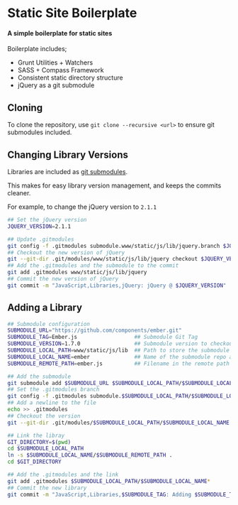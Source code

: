 # Static Site Boilerplate
#### A simple boilerplate for static sites

Boilerplate includes;

- Grunt Utilities + Watchers
- SASS + Compass Framework
- Consistent static directory structure
- jQuery as a git submodule


## Cloning

To clone the repository, use 
`git clone --recursive <url>`
to ensure git submodules included.


## Changing Library Versions

Libraries are included as [git submodules](http://git-scm.com/docs/git-submodule).

This makes for easy library version management, and keeps the commits cleaner.

For example, to change the jQuery version to `2.1.1`

```sh
## Set the jQuery version
JQUERY_VERSION=2.1.1

## Update .gitmodules
git config -f .gitmodules submodule.www/static/js/lib/jquery.branch $JQUERY_VERSION
## Checkout the new version of jQuery
git --git-dir .git/modules/www/static/js/lib/jquery checkout $JQUERY_VERSION
## Add the .gitmodules and the submodule to the commit
git add .gitmodules www/static/js/lib/jquery
## Commit the new version of jQuery
git commit -m "JavaScript,Libraries,jQuery: jQuery @ $JQUERY_VERSION"
```


## Adding a Library

```sh
## Submodule configuration
SUBMODULE_URL="https://github.com/components/ember.git"
SUBMODULE_TAG=Ember.js                  ## Submodule Git Tag
SUBMODULE_VERSION=1.7.0                 ## Submodule version to checkout
SUBMODULE_LOCAL_PATH=www/static/js/lib  ## Path to store the submodule
SUBMODULE_LOCAL_NAME=ember              ## Name of the submodule repo and link
SUBMODULE_REMOTE_PATH=ember.js          ## Filename in the remote path

## Add the submodule
git submodule add $SUBMODULE_URL $SUBMODULE_LOCAL_PATH/$SUBMODULE_LOCAL_NAME
## Set the .gitmodules branch
git config -f .gitmodules submodule.$SUBMODULE_LOCAL_PATH/$SUBMODULE_LOCAL_NAME.branch $SUBMODULE_VERSION
## Add a newline to the file
echo >> .gitmodules
## Checkout the version
git --git-dir .git/modules/$SUBMODULE_LOCAL_PATH/$SUBMODULE_LOCAL_NAME checkout $SUBMODULE_VERSION

## Link the libray
GIT_DIRECTORY=$(pwd)
cd $SUBMODULE_LOCAL_PATH
ln -s $SUBMODULE_LOCAL_NAME/$SUBMODULE_REMOTE_PATH .
cd $GIT_DIRECTORY

## Add the .gitmodules and the link
git add .gitmodules $SUBMODULE_LOCAL_PATH/$SUBMODULE_LOCAL_NAME*
## Commit the new library
git commit -m "JavaScript,Libraries,$SUBMODULE_TAG: Adding $SUBMODULE_TAG @ $SUBMODULE_VERSION"
```
